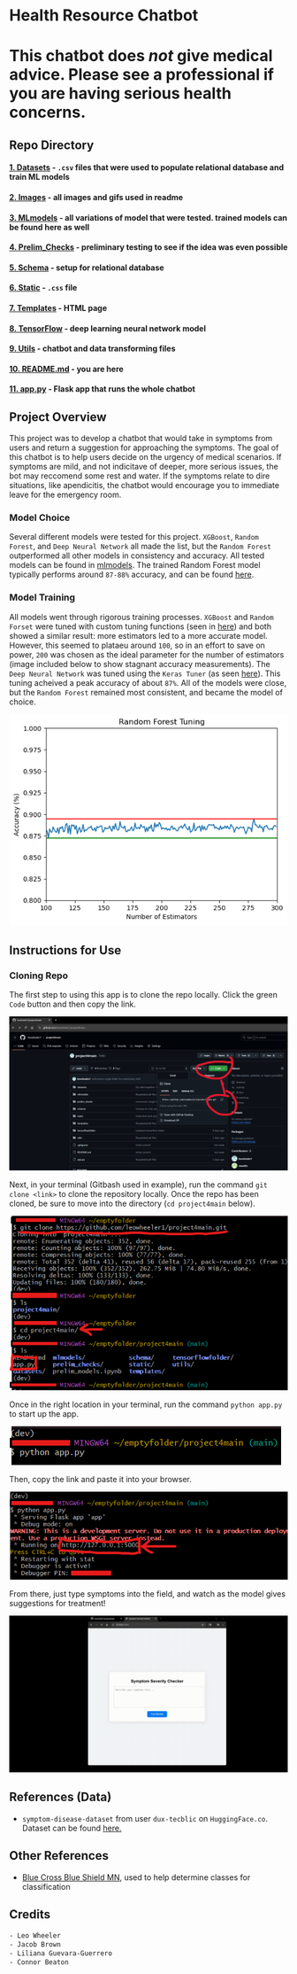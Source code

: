 # Health Resource Chatbot

#  **This chatbot does *not* give medical advice. Please see a professional if you are having serious health concerns.**

## Repo Directory
#### [1. Datasets](datasets) - `.csv` files that were used to populate relational database and train ML models
#### [2. Images](images) - all images and gifs used in readme
#### [3. MLmodels](mlmodels) - all variations of model that were tested. trained models can be found here as well
#### [4. Prelim_Checks](prelim_checks) - preliminary testing to see if the idea was even possible
#### [5. Schema](schema) - setup for relational database
#### [6. Static](static) - `.css` file
#### [7. Templates](templates) - HTML page
#### [8. TensorFlow](tensorflowfolder) - deep learning neural network model
#### [9. Utils](utils) - chatbot and data transforming files
#### [10. README.md](README.md) - you are here
#### [11. app.py](app.py) - Flask app that runs the whole chatbot

## Project Overview
This project was to develop a chatbot that would take in symptoms from users and return a suggestion for approaching the symptoms. The goal of this chatbot is to help users decide on the urgency of medical scenarios. If symptoms are mild, and not indicitave of deeper, more serious issues, the bot may reccomend some rest and water. If the symptoms relate to dire situations, like apendicitis, the chatbot would encourage you to immediate leave for the emergency room. 

### Model Choice
Several different models were tested for this project. `XGBoost`, `Random Forest`, and `Deep Neural Network` all made the list, but the `Random Forest` outperformed all other models in consistency and accuracy. All tested models can be found in [mlmodels](mlmodels). The trained Random Forest model typically performs around `87-88%` accuracy, and can be found [here](mlmodels/trained_mlmodels).

### Model Training
All models went through rigorous training processes. `XGBoost` and `Random Forset` were tuned with custom tuning functions (seen in [here](mlmodels/trees.ipynb)) and both showed a similar result: more estimators led to a more accurate model. However, this seemed to plataeu around `100`, so in an effort to save on power, `200` was chosen as the ideal parameter for the number of estimators (image included below to show stagnant accuracy measurements). The `Deep Neural Network` was tuned using the `Keras Tuner` (as seen [here](tensorflowfolder/tensorflow.ipynb)). This tuning acheived a peak accuracy of about `87%`. All of the models were close, but the `Random Forest` remained most consistent, and became the model of choice. 

![tuning](images/tuning.png)

## Instructions for Use
### Cloning Repo
The first step to using this app is to clone the repo locally. Click the green `Code` button and then copy the link.

![github inst](images/github_instructions.PNG)

Next, in your terminal (Gitbash used in example), run the command `git clone <link>` to clone the repository locally. Once the repo has been cloned, be sure to move into the directory (`cd project4main` below).

![gitbash inst](images/git_instructions.png)

Once in the right location in your terminal, run the command `python app.py` to start up the app.

![app 1](images/app_1.png)

Then, copy the link and paste it into your browser. 

![app_2](images/app_2.png)

From there, just type symptoms into the field, and watch as the model gives suggestions for treatment!

![demo](images/app_demo.gif)


## References (Data)
- `symptom-disease-dataset` from user `dux-tecblic` on `HuggingFace.co`. Dataset can be found [here.](https://huggingface.co/datasets/dux-tecblic/symptom-disease-dataset)

## Other References
- [Blue Cross Blue Shield MN](https://www.bluecrossmn.com/find-care/when-visit-urgent-care-emergency-room-or-doctors-office ), used to help determine classes for classification


## Credits
    - Leo Wheeler
    - Jacob Brown
    - Liliana Guevara-Guerrero
    - Connor Beaton
